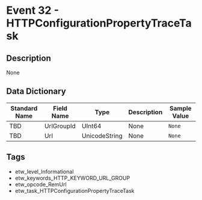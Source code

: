 # Event 32 - HTTPConfigurationPropertyTraceTask

## Description
None

## Data Dictionary
|Standard Name|Field Name|Type|Description|Sample Value|
|---|---|---|---|---|
|TBD|UrlGroupId|UInt64|None|`None`|
|TBD|Url|UnicodeString|None|`None`|

## Tags
* etw_level_Informational
* etw_keywords_HTTP_KEYWORD_URL_GROUP
* etw_opcode_RemUrl
* etw_task_HTTPConfigurationPropertyTraceTask